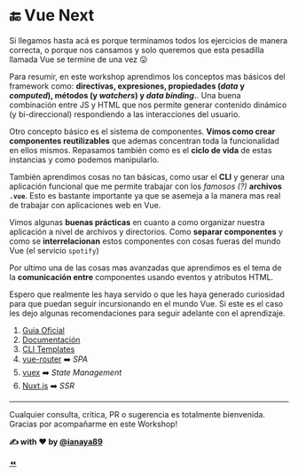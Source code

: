 # 🔚 Vue Next

Si llegamos hasta acá es porque terminamos todos los ejercicios de manera correcta, o porque nos cansamos y solo queremos que esta pesadilla llamada Vue se termine de una vez 😛

Para resumir, en este workshop aprendimos los conceptos mas básicos del framework como: **directivas, expresiones, propiedades (*data* y *computed*), métodos (y *watchers*) y *data binding*.**. Una buena combinación entre JS y HTML que nos permite generar contenido dinámico (y bi-direccional) respondiendo a las interacciones del usuario.

Otro concepto básico es el sistema de componentes. **Vimos como crear componentes reutilizables** que ademas concentran toda la funcionalidad en ellos mismos. Repasamos también como es el **ciclo de vida** de estas instancias y como podemos manipularlo.

También aprendimos cosas no tan básicas, como usar el **CLI** y generar una aplicación funcional que me permite trabajar con los *famosos (?)* **archivos `.vue`**. Esto es bastante importante ya que se asemeja a la manera mas real de trabajar con aplicaciones web en Vue.

Vimos algunas **buenas prácticas** en cuanto a como organizar nuestra aplicación a nivel de archivos y directorios. Como **separar componentes** y como se **interrelacionan** estos componentes con cosas fueras del mundo Vue (el servicio `spotify`)

Por ultimo una de las cosas mas avanzadas que aprendimos es el tema de la **comunicación entre** componentes usando eventos y atributos HTML.

Espero que realmente les haya servido o que les haya generado curiosidad para que puedan seguir incursionando en el mundo Vue. Si este es el caso les dejo algunas recomendaciones para seguir adelante con el aprendizaje.

1. [Guia Oficial](https://vuejs.org/v2/guide/)
2. [Documentación](https://vuejs.org/v2/api/)
3. [CLI Templates](https://github.com/vuejs/vue-cli#official-templates)
4. [vue-router](https://github.com/vuejs/vue-router) ➡️ *SPA*
5. [vuex](https://github.com/vuejs/vuex) ➡️ *State Management*
6. [Nuxt.js](https://nuxtjs.org/) ➡️ *SSR*

---
Cualquier consulta, critica, PR o sugerencia es totalmente bienvenida.
Gracias por acompañarme en este Workshop!

**✍️ with ❤️ by [@ianaya89](https://twitter.com/ianaya89)**

[⏪](https://github.com/ianaya89/workshop-vuejs/blob/master/ex/17.md)

